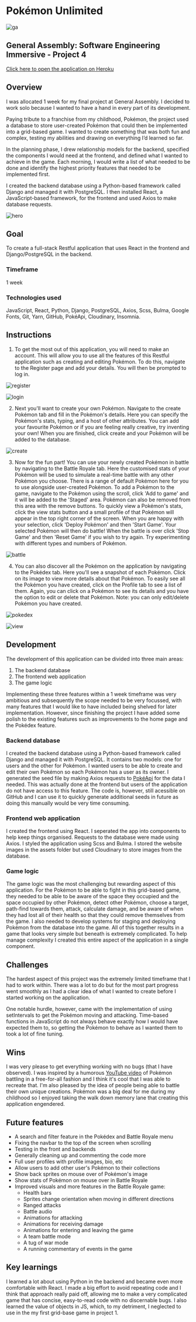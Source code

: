 # Pokémon Unlimited

![ga](frontend/src/assets/screenshots/ga.png)

## General Assembly: Software Engineering Immersive - Project 4

[Click here to open the application on Heroku](https://pokemon-unlimited.herokuapp.com/)

## Overview
I was allocated 1 week for my final project at General Assembly. I decided to work solo because I wanted to have a hand in every part of its development. 

Paying tribute to a franchise from my childhood, Pokémon, the project used a database to store user-created Pokémon that could then be implemented into a grid-based game. I wanted to create something that was both fun and complex, testing my abilities and drawing on everything I’d learned so far. 

In the planning phase, I drew relationship models for the backend, specified the components I would need at the frontend, and defined what I wanted to achieve in the game. Each morning, I would write a list of what needed to be done and identify the highest priority features that needed to be implemented first. 

I created the backend database using a Python-based framework called Django and managed it with PostgreSQL. I then installed React, a JavaScript-based framework, for the frontend and used Axios to make database requests. 

![hero](frontend/src/assets/screenshots/hero.png)

## Goal
To create a full-stack Restful application that uses React in the frontend and Django/PostgreSQL in the backend. 

### Timeframe
1 week

### Technologies used
JavaScript, React, Python, Django, PostgreSQL, Axios, Scss, Bulma, Google Fonts, Git, Yarn, GitHub, PokéApi, Cloudinary, Insomnia.

## Instructions
1. To get the most out of this application, you will need to make an account. This will allow you to use all the features of this Restful application such as creating and editing Pokémon. To do this, navigate to the Register page and add your details. You will then be prompted to log in.

![register](frontend/src/assets/screenshots/register.png)

![login](frontend/src/assets/screenshots/login.png)

2. Next you'll want to create your own Pokémon. Navigate to the create Pokémon tab and fill in the Pokémon's details. Here you can specify the Pokémon's stats, typing, and a host of other attributes. You can add your favourite Pokémon or if you are feeling really creative, try inventing your own! When you are finished, click create and your Pokémon will be added to the database.

![create](frontend/src/assets/screenshots/create.png)

3. Now for the fun part! You can use your newly created Pokémon in battle by navigating to the Battle Royale tab. Here the customised stats of your Pokémon will be used to simulate a real-time battle with any other Pokémon you choose. There is a range of default Pokémon here for you to use alongside user-created Pokémon. To add a Pokémon to the game, navigate to the Pokémon using the scroll, click 'Add to game' and it will be added to the 'Staged' area. Pokémon can also be removed from this area with the remove buttons. To quickly view a Pokémon's stats, click the view stats button and a small profile of that Pokémon will appear in the top right corner of the screen. When you are happy with your selection, click 'Deploy Pokémon' and then 'Start Game'. Your selected Pokémon will then do battle! When the battle is over click 'Stop Game' and then 'Reset Game' if you wish to try again. Try experimenting with different types and numbers of Pokémon.

![battle](frontend/src/assets/screenshots/battle.png)

4. You can also discover all the Pokémon on the application by navigating to the Pokédex tab. Here you'll see a snapshot of each Pokémon. Click on its image to view more details about that Pokémon. To easily see all the Pokémon you have created, click on the Profile tab to see a list of them. Again, you can click on a Pokémon to see its details and you have the option to edit or delete that Pokémon. Note: you can only edit/delete Pokémon you have created.

![pokedex](frontend/src/assets/screenshots/pokedex.png)

![view](frontend/src/assets/screenshots/view.png)

## Development

The development of this application can be divided into three main areas: 

1. The backend database
2. The frontend web application
3. The game logic

Implementing these three features within a 1 week timeframe was very ambitious and subsequently the scope needed to be very focussed, with many features that I would like to have included being shelved for later implementation. However, since finishing the project I have added some polish to the existing features such as improvements to the home page and the Pokédex feature.

### Backend database

I created the backend database using a Python-based framework called Django and managed it with PostgreSQL. It contains two models: one for users and the other for Pokémon. I wanted users to be able to create and edit their own Pokémon so each Pokémon has a user as its owner. I generated the seed file by making Axios requests to [PokéApi](https://pokeapi.co/) for the data I needed. This was actually done at the frontend but users of the application do not have access to this feature. The code is, however, still acessible on GitHub and I can use it to quickly generate additional seeds in future as doing this manually would be very time consuming.

### Frontend web application

I created the frontend using React. I seperated the app into  components to help keep things organised. Requests to the database were made using Axios. I styled the application using Scss and Bulma. I stored the website images in the assets folder but used Cloudinary to store images from the database.

### Game logic

The game logic was the most challenging but rewarding aspect of this application. For the Pokémon to be able to fight in this grid-based game, they needed to be able to be aware of the space they occupied and the space occupied by other Pokémon, detect other Pokémon, choose a target, path-find towards them, attack, calculate damage, and be aware of when they had lost all of their health so that they could remove themselves from the game. I also needed to develop systems for staging and deploying Pokémon from the database into the game. All of this together results in a game that looks very simple but beneath is extremely complicated. To help manage complexity I created this entire aspect of the application in a single component.

## Challenges

The hardest aspect of this project was the extremely limited timeframe that I had to work within. There was a lot to do but for the most part progress went smoothly as I had a clear idea of what I wanted to create before I started working on the application. 

One notable hurdle, however, came with the implementation of using setIntervals to get the Pokémon moving and attacking. Time-based functions in JavaScript do not always behave exactly how I would have expected them to, so getting the Pokémon to behave as I wanted them to took a lot of fine tuning.

## Wins

I was very please to get everything working with no bugs (that I have observed). I was inspired by a humorous [YouTube video](https://www.youtube.com/watch?v=zFqZggMcq34) of Pokémon battling in a free-for-all fashion and I think it's cool that I was able to recreate that. I'm also pleased by the idea of people being able to battle their own unique creations. Pokémon was a big deal for me during my childhood so I enjoyed taking the walk down memory lane that creating this application engendered.

## Future features

- A search and filter feature in the Pokédex and Battle Royale menu
- Fixing the navbar to the top of the screen when scrolling
- Testing in the front and backends
- Generally cleaning up and commenting the code more
- Full user profiles with profile images, bio, etc
- Allow users to add other user's Pokémon to their collections
- Show back sprites on mouse over of Pokémon's image
- Show stats of Pokémon on mouse over in Battle Royale
- Improved visuals and more features in the Battle Royale game:
  - Health bars
  - Sprites change orientation when moving in different directions
  - Ranged attacks
  - Battle audio
  - Animations for attacking
  - Animations for receiving damage
  - Animations for entering and leaving the game
  - A team battle mode
  - A tug of war mode
  - A running commentary of events in the game

## Key learnings

I learned a lot about using Python in the backend and became even more comfortable with React. I made a big effort to avoid repeating code and I think that approach really paid off, allowing me to make a very complicated game that has concise, easy-to-read code with no discernable bugs. I also learned the value of objects in JS, which, to my detriment, I neglected to use in the my first grid-base game in project 1.